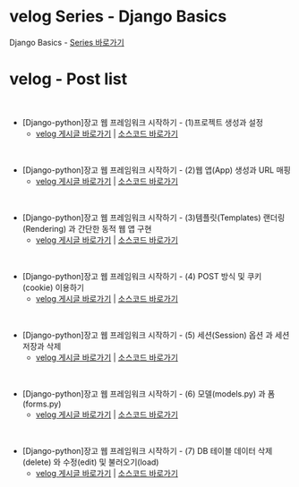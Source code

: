 # velog Series - Django Basics

Django Basics - [Series 바로가기](https://velog.io/@kimjihong/series/django-basics)
<br>

# velog - Post list

<br>

- [Django-python]장고 웹 프레임워크 시작하기 - (1)프로젝트 생성과 설정
   - [velog 게시글 바로가기](https://velog.io/@kimjihong/Django-python장고-웹-애플리케이션-시작하기-1프로젝트-생성과-) | [소스코드 바로가기](https://github.com/JiHongKim98/velog-post/tree/main/django-basic/basic-1-to-3)
<br>

- [Django-python]장고 웹 프레임워크 시작하기 - (2)웹 앱(App) 생성과 URL 매핑
   - [velog 게시글 바로가기](https://velog.io/@kimjihong/Django-python장고-웹-프레임워크-시작하기-2웹-앱App-생성과-URL-매핑) | [소스코드 바로가기](https://github.com/JiHongKim98/velog-post/tree/main/django-basic/basic-1-to-3)
<br>

- [Django-python]장고 웹 프레임워크 시작하기 - (3)템플릿(Templates) 랜더링(Rendering) 과 간단한 동적 웹 앱 구현
   - [velog 게시글 바로가기](https://velog.io/@kimjihong/Django-python장고-웹-프레임워크-시작하기-3템플릿templates-설정) | [소스코드 바로가기](https://github.com/JiHongKim98/velog-post/tree/main/django-basic/basic-1-to-3)
<br>

- [Django-python]장고 웹 프레임워크 시작하기 - (4) POST 방식 및 쿠키(cookie) 이용하기
   - [velog 게시글 바로가기](https://velog.io/@kimjihong/Django-python장고-웹-프레임워크-시작하기-4-POST-방식-및-쿠키cookie-이용하기) | [소스코드 바로가기](https://github.com/JiHongKim98/velog-post/tree/main/django-basic/basic-4)
<br>

- [Django-python]장고 웹 프레임워크 시작하기 - (5) 세션(Session) 옵션 과 세션 저장과 삭제
   - [velog 게시글 바로가기](https://velog.io/@kimjihong/Django-python장고-웹-프레임워크-시작하기-5-세션Session-옵션-과-세션-저장과-삭제) | [소스코드 바로가기](https://github.com/JiHongKim98/velog-post/tree/main/django-basic/basic-5)
<br>

- [Django-python]장고 웹 프레임워크 시작하기 - (6) 모델(models.py) 과 폼(forms.py)
   - [velog 게시글 바로가기](https://velog.io/@kimjihong/Django-python장고-웹-프레임워크-시작하기-6-모델models.py-과-폼forms.py-설정-과-응용) | [소스코드 바로가기](https://github.com/JiHongKim98/velog-post/tree/main/django-basic/basic-6)
<br>

- [Django-python]장고 웹 프레임워크 시작하기 - (7) DB 테이블 데이터 삭제(delete) 와 수정(edit) 및 불러오기(load)
   - [velog 게시글 바로가기](https://velog.io/@kimjihong/Django-python장고-웹-프레임워크-시작하기-7-DB-테이블-데이터-삭제delete-와-수정edit-및-불러오기load) | [소스코드 바로가기](https://github.com/JiHongKim98/velog-post/tree/main/django-basic/basic-7)
<br>
